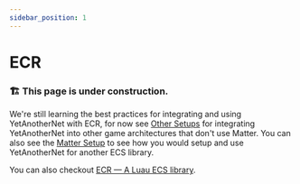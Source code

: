 ```yaml
---
sidebar_position: 1
---
```



# ECR

### 🏗️ This page is under construction.

We're still learning the best practices for integrating and using YetAnotherNet with ECR, for now see [Other Setups](/docs/setup/other.mdx) for integrating YetAnotherNet into other game architectures that don't use Matter. You can also see the [Matter Setup](/docs/setup/matter.mdx) to see how you would setup and use YetAnotherNet for another ECS library.

You can also checkout [ECR — A Luau ECS library](https://github.com/centau/ecr).